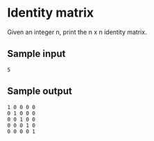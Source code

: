 # Identity matrix

Given an integer n, print the n x n identity matrix.

## Sample input

```
5
```

## Sample output
```
1 0 0 0 0
0 1 0 0 0
0 0 1 0 0
0 0 0 1 0
0 0 0 0 1
```
